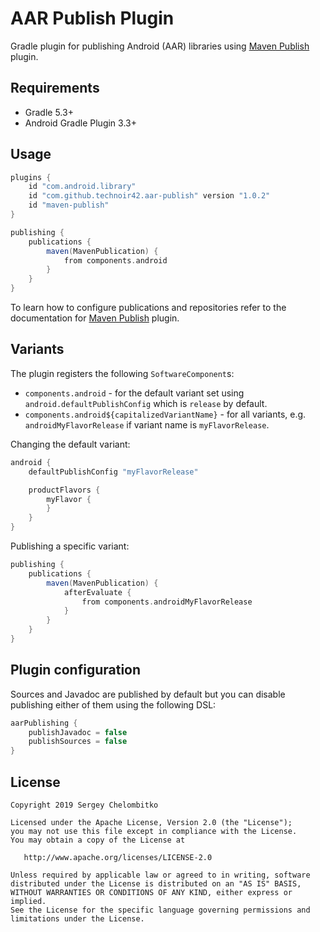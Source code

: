 AAR Publish Plugin
==================

Gradle plugin for publishing Android (AAR) libraries using [Maven Publish](https://docs.gradle.org/current/userguide/publishing_maven.html) plugin.

## Requirements

* Gradle 5.3+
* Android Gradle Plugin 3.3+

## Usage

```groovy
plugins {
    id "com.android.library"
    id "com.github.technoir42.aar-publish" version "1.0.2"
    id "maven-publish"
}

publishing {
    publications {
        maven(MavenPublication) {
            from components.android
        }
    }
}
```

To learn how to configure publications and repositories refer to the documentation for [Maven Publish](https://docs.gradle.org/current/userguide/publishing_maven.html) plugin.

## Variants

The plugin registers the following `SoftwareComponent`s:

* `components.android` - for the default variant set using `android.defaultPublishConfig` which is `release` by default.
* `components.android${capitalizedVariantName}` - for all variants, e.g. `androidMyFlavorRelease` if variant name is `myFlavorRelease`.

Changing the default variant:

```groovy
android {
    defaultPublishConfig "myFlavorRelease"

    productFlavors {
        myFlavor {
        }
    }
}
```

Publishing a specific variant:

```groovy
publishing {
    publications {
        maven(MavenPublication) {
            afterEvaluate {
                from components.androidMyFlavorRelease
            }
        }
    }
}
```

## Plugin configuration

Sources and Javadoc are published by default but you can disable publishing either of them using the following DSL:

```groovy
aarPublishing {
    publishJavadoc = false
    publishSources = false
}
```

## License

```
Copyright 2019 Sergey Chelombitko

Licensed under the Apache License, Version 2.0 (the "License");
you may not use this file except in compliance with the License.
You may obtain a copy of the License at

   http://www.apache.org/licenses/LICENSE-2.0

Unless required by applicable law or agreed to in writing, software
distributed under the License is distributed on an "AS IS" BASIS,
WITHOUT WARRANTIES OR CONDITIONS OF ANY KIND, either express or implied.
See the License for the specific language governing permissions and
limitations under the License.
```
